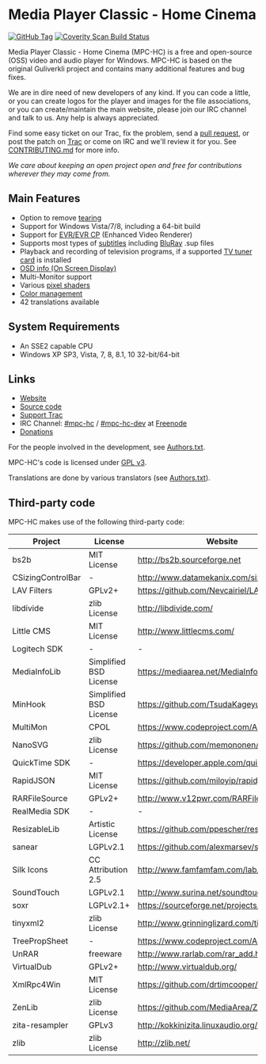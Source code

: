 # Media Player Classic - Home Cinema

[![GitHub Tag](https://img.shields.io/github/tag/mpc-hc/mpc-hc.svg?label=version)](https://github.com/mpc-hc/mpc-hc)
[![Coverity Scan Build Status](https://img.shields.io/coverity/scan/259.svg)](https://scan.coverity.com/projects/259)


Media Player Classic - Home Cinema (MPC-HC) is a free and open-source (OSS) video
and audio player for Windows. MPC-HC is based on the original Guliverkli project
and contains many additional features and bug fixes.

We are in dire need of new developers of any kind. If you can code a little, or you can create
logos for the player and images for the file associations, or you can create/maintain the main
website, please join our IRC channel and talk to us. Any help is always appreciated.

Find some easy ticket on our Trac, fix the problem, send a [pull request](https://github.com/mpc-hc/mpc-hc/pulls),
or post the patch on [Trac](https://trac.mpc-hc.org/) or come on IRC and we'll review it for you.
See [CONTRIBUTING.md](/CONTRIBUTING.md) for more info.

*We care about keeping an open project open and free for contributions wherever they may come from.*


## Main Features

* Option to remove [tearing](https://en.wikipedia.org/wiki/Screen_tearing)
* Support for Windows Vista/7/8, including a 64-bit build
* Support for [EVR/EVR CP](https://en.wikipedia.org/wiki/Media_Foundation#Enhanced_Video_Renderer) (Enhanced Video Renderer)
* Supports most types of [subtitles](https://en.wikipedia.org/wiki/Subtitle_%28captioning%29#Subtitle_formats)
  including [BluRay](https://en.wikipedia.org/wiki/Blu-ray_Disc) .sup files
* Playback and recording of television programs, if a supported
  [TV tuner card](https://en.wikipedia.org/wiki/TV_tuner_card) is installed
* [OSD info (On Screen Display)](https://en.wikipedia.org/wiki/On-screen_display)
* Multi-Monitor support
* Various [pixel shaders](https://en.wikipedia.org/wiki/Shader#Pixel_shaders)
* [Color management](https://en.wikipedia.org/wiki/Color_management)
* 42 translations available


## System Requirements

* An SSE2 capable CPU
* Windows XP SP3, Vista, 7, 8, 8.1, 10 32-bit/64-bit


## Links

* [Website](https://mpc-hc.org/)
* [Source code](https://github.com/mpc-hc)
* [Support Trac](https://trac.mpc-hc.org/)
* IRC Channel: [#mpc-hc](https://webchat.freenode.net/?randomnick=1&channels=mpc-hc&prompt=1&uio=d4)
  / [#mpc-hc-dev](https://webchat.freenode.net/?randomnick=1&channels=mpc-hc-dev&prompt=1&uio=d4) at [Freenode](https://freenode.net/)
* [Donations](https://mpc-hc.org/donate/)


For the people involved in the development, see [Authors.txt](/docs/Authors.txt).

MPC-HC's code is licensed under [GPL v3](/COPYING.txt).

Translations are done by various translators (see [Authors.txt](/docs/Authors.txt)).


## Third-party code

MPC-HC makes use of the following third-party code:

| Project           | License                   | Website           |
| ----------------- | ------------------------- | ----------------- |
| bs2b              | MIT License               | <http://bs2b.sourceforge.net> |
| CSizingControlBar | -                         | <http://www.datamekanix.com/sizecbar/> |
| LAV Filters       | GPLv2+                    | <https://github.com/Nevcairiel/LAVFilters> |
| libdivide         | zlib License              | <http://libdivide.com/> |
| Little CMS        | MIT License               | <http://www.littlecms.com/> |
| Logitech SDK      | -                         | - |
| MediaInfoLib      | Simplified BSD License    | <https://mediaarea.net/MediaInfo> |
| MinHook           | Simplified BSD License    | <https://github.com/TsudaKageyu/minhook> |
| MultiMon          | CPOL                      | <https://www.codeproject.com/Articles/3690/> |
| NanoSVG           | zlib License              | <https://github.com/memononen/nanosvg> |
| QuickTime SDK     | -                         | <https://developer.apple.com/quicktime/> |
| RapidJSON         | MIT License               | <https://github.com/miloyip/rapidjson> |
| RARFileSource     | GPLv2+                    | <http://www.v12pwr.com/RARFileSource/> |
| RealMedia SDK     | -                         | - |
| ResizableLib      | Artistic License          | <https://github.com/ppescher/resizablelib> |
| sanear            | LGPLv2.1                  | <https://github.com/alexmarsev/sanear> |
| Silk Icons        | CC Attribution 2.5        | <http://www.famfamfam.com/lab/icons/silk/> |
| SoundTouch        | LGPLv2.1                  | <http://www.surina.net/soundtouch/> |
| soxr              | LGPLv2.1+                 | <https://sourceforge.net/projects/soxr/> |
| tinyxml2          | zlib License              | <http://www.grinninglizard.com/tinyxml2/> |
| TreePropSheet     | -                         | <https://www.codeproject.com/Articles/3709/> |
| UnRAR             | freeware                  | <http://www.rarlab.com/rar_add.htm> |
| VirtualDub        | GPLv2+                    | <http://www.virtualdub.org/> |
| XmlRpc4Win        | MIT License               | <https://github.com/drtimcooper/XmlRpc4Win> |
| ZenLib            | zlib License              | <https://github.com/MediaArea/ZenLib> |
| zita-resampler    | GPLv3                     | <http://kokkinizita.linuxaudio.org/linuxaudio/> |
| zlib              | zlib License              | <http://zlib.net/> |
